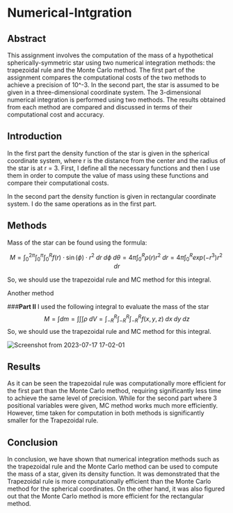 # Numerical-Intgration

## Abstract
This assignment involves the computation of the mass of a hypothetical spherically-symmetric star using two numerical integration methods: the trapezoidal rule and the Monte Carlo method. The first part of the assignment compares the computational costs of the two methods to achieve a precision of 10^-3. In the second part, the star is assumed to be given in a three-dimensional coordinate system. The 3-dimensional numerical integration is performed using two methods. The results obtained from each method are compared and discussed in terms of their computational cost and accuracy.

## Introduction
In the first part the density function of the star is given in the spherical coordinate system, where r is the distance from the center and the radius of the star is at r = 3. First, I define all the necessary functions and then I use them in order to compute the value of mass using these functions and compare their computational costs.

In the second part the density function is given in rectangular coordinate system. I do the same operations as in the first part.

## Methods
Mass of the star can be found using the formula:


$$ M = \int_0^{2\pi} \int_0^\pi \int_0^R f(r) \cdot \sin(\phi) \cdot r^2 \; dr \; d\phi \; d\theta=4 \pi \int_0^R ρ(r) r^2 \; dr = 4 \pi\int_0^R exp(-r^3) r^2 \; dr$$


So, we should use the trapezoidal rule and MC method for this integral.

Another method


###**Part II**
I used the following integral to evaluate the mass of the star
$$ M = \int dm =\int \int \int \rho \;dV =\int_{-R}^R \int_{-R}^R \int_{-R}^R f(x,y,z) \; dx \; dy \; dz $$
So, we should use the trapezoidal rule and MC method for this integral.


![Screenshot from 2023-07-17 17-02-01](https://github.com/leilaakisheva/Numerical-Intgration/assets/128895782/c63e5243-c1c3-46a6-ac06-f8445443f092)

## Results
As it can be seen the trapezoidal rule was computationally more efficient for the first part than the Monte Carlo method, requiring significantly less time to achieve the same level of precision. While for the second part where 3 positional variables were given, MC method works much more efficiently. However, time taken for computation in both methods is significantly smaller for the Trapezoidal rule.

## Conclusion
In conclusion, we have shown that numerical integration methods such as the trapezoidal rule and the Monte Carlo method can be used to compute the mass of a star, given its density function. It was demonstrated that the Trapezoidal rule is more computationally efficient than the Monte Carlo method for the spherical coordinates. On the other hand, it was also figured out that the Monte Carlo method is more efficient for the rectangular method.
